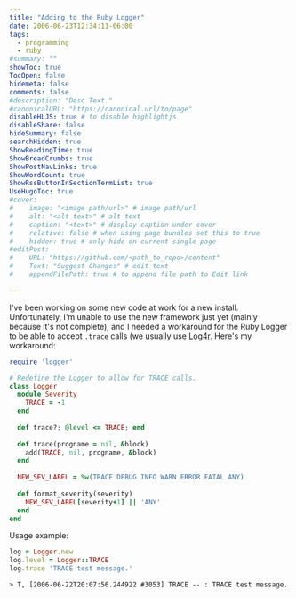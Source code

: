 ```yaml
---
title: "Adding to the Ruby Logger"
date: 2006-06-23T12:34:11-06:00
tags:
  - programming
  - ruby
#summary: ""
showToc: true
TocOpen: false
hidemeta: false
comments: false
#description: "Desc Text."
#canonicalURL: "https://canonical.url/to/page"
disableHLJS: true # to disable highlightjs
disableShare: false
hideSummary: false
searchHidden: true
ShowReadingTime: true
ShowBreadCrumbs: true
ShowPostNavLinks: true
ShowWordCount: true
ShowRssButtonInSectionTermList: true
UseHugoToc: true
#cover:
#    image: "<image path/url>" # image path/url
#    alt: "<alt text>" # alt text
#    caption: "<text>" # display caption under cover
#    relative: false # when using page bundles set this to true
#    hidden: true # only hide on current single page
#editPost:
#    URL: "https://github.com/<path_to_repo>/content"
#    Text: "Suggest Changes" # edit text
#    appendFilePath: true # to append file path to Edit link

---
```


I've been working on some new code at work for a new install. Unfortunately, I'm unable to use the new framework just yet (mainly because it's not complete), and I needed a workaround for the Ruby Logger to be able to accept `.trace` calls (we usually use [Log4r](http://log4r.sourceforge.net/). Here's my workaround:

```ruby
require 'logger'

# Redefine the Logger to allow for TRACE calls.
class Logger
  module Severity
    TRACE = -1
  end
  
  def trace?; @level <= TRACE; end
  
  def trace(progname = nil, &block)
    add(TRACE, nil, progname, &block)
  end
  
  NEW_SEV_LABEL = %w(TRACE DEBUG INFO WARN ERROR FATAL ANY)
  
  def format_severity(severity)
    NEW_SEV_LABEL[severity+1] || 'ANY'
  end
end
```

Usage example:

```ruby
log = Logger.new
log.level = Logger::TRACE
log.trace 'TRACE test message.'
```

```
> T, [2006-06-22T20:07:56.244922 #3053] TRACE -- : TRACE test message.
```
